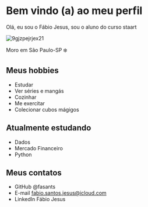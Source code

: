 # Bem vindo (a) ao meu perfil

Olá, eu sou o Fábio Jesus, sou o aluno do curso staart

![9gjzpejrjex21](https://user-images.githubusercontent.com/74939020/178274606-7f04c7d1-32e8-48f3-a640-5c4c42930918.jpg)

Moro em São Paulo-SP ❄️



## Meus hobbies

- Estudar
- Ver séries e mangás
- Cozinhar
- Me exercitar 
- Colecionar cubos mágigos

## Atualmente estudando

- Dados
- Mercado Financeiro
- Python

## Meus contatos

- GitHub @fasants
- E-mail fabio.santos.jesus@icloud.com
- LinkedIn Fábio Jesus

